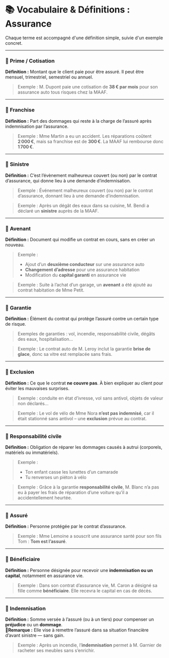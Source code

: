 # 📚 Vocabulaire & Définitions : Assurance

Chaque terme est accompagné d'une définition simple, suivie d'un exemple concret.

---

### 🔹 **Prime / Cotisation**
**Définition :** Montant que le client paie pour être assuré. Il peut être mensuel, trimestriel, semestriel ou annuel.  
>Exemple : M. Dupont paie une cotisation de **38 € par mois** pour son assurance auto tous risques chez la MAAF.

---

### 🔹 **Franchise**
**Définition :** Part des dommages qui reste à la charge de l’assuré après indemnisation par l’assurance.  
>Exemple : Mme Martin a eu un accident. Les réparations coûtent **2 000 €**, mais sa franchise est de **300 €**. La MAAF lui rembourse donc **1 700 €**.

---

### 🔹 **Sinistre**
**Définition :** C’est l’évènement malheureux couvert (ou non) par le contrat d’assurance, qui donne lieu à une demande d’indemnisation.
>Exemple : Événement malheureux couvert (ou non) par le contrat d’assurance, donnant lieu à une demande d’indemnisation. 

>Exemple : Après un dégât des eaux dans sa cuisine, M. Bendi a déclaré un **sinistre** auprès de la MAAF.

---

### 🔹 **Avenant**
**Définition :** Document qui modifie un contrat en cours, sans en créer un nouveau.  
>Exemple :
>- Ajout d’un **deuxième conducteur** sur une assurance auto  
>- **Changement d’adresse** pour une assurance habitation  
>- Modification du **capital garanti** en assurance vie

>Exemple : Suite à l’achat d’un garage, un **avenant** a été ajouté au contrat habitation de Mme Petit.

---

### 🔹 **Garantie**
**Définition :** Élément du contrat qui protège l’assuré contre un certain type de risque.  
>Exemples de garanties : vol, incendie, responsabilité civile, dégâts des eaux, hospitalisation…

>Exemple : Le contrat auto de M. Leroy inclut la garantie **brise de glace**, donc sa vitre est remplacée sans frais.

---

### 🔹 **Exclusion**
**Définition :** Ce que le contrat **ne couvre pas**. À bien expliquer au client pour éviter les mauvaises surprises.  
>Exemple : conduite en état d’ivresse, vol sans antivol, objets de valeur non déclarés…  

>Exemple : Le vol de vélo de Mme Nora **n’est pas indemnisé**, car il était stationné sans antivol – une **exclusion** prévue au contrat.

---

### 🔹 **Responsabilité civile**
**Définition :** Obligation de réparer les dommages causés à autrui (corporels, matériels ou immatériels).  
>Exemple :
>- Ton enfant casse les lunettes d’un camarade  
>- Tu renverses un piéton à vélo  

>Exemple : Grâce à la garantie **responsabilité civile**, M. Blanc n’a pas eu à payer les frais de réparation d’une voiture qu’il a accidentellement heurtée.

---

### 🔹 **Assuré**
**Définition :** Personne protégée par le contrat d’assurance.  
>Exemple : Mme Lemoine a souscrit une assurance santé pour son fils Tom : **Tom est l’assuré**.

---

### 🔹 **Bénéficiaire**
**Définition :** Personne désignée pour recevoir une **indemnisation ou un capital**, notamment en assurance vie.  
>Exemple : Dans son contrat d’assurance vie, M. Caron a désigné sa fille comme **bénéficiaire**. Elle recevra le capital en cas de décès.

---

### 🔹 **Indemnisation**
**Définition :** Somme versée à l’assuré (ou à un tiers) pour compenser un **préjudice** ou un **dommage**.  
🔸**Remarque :** Elle vise à remettre l’assuré dans sa situation financière d’avant sinistre — sans gain.  
>Exemple : Après un incendie, l’**indemnisation** permet à M. Garnier de racheter ses meubles sans s’enrichir.
